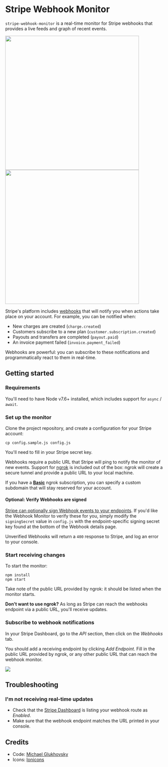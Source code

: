 # Stripe Webhook Monitor

`stripe-webhook-monitor` is a real-time monitor for Stripe webhooks that provides a live feeds and graph of recent events.

<img src="https://raw.githubusercontent.com/stripe/stripe-webhook-monitor/master/screenshots/monitor-feed.gif" width="425"> <img src="https://raw.githubusercontent.com/stripe/stripe-webhook-monitor/master/screenshots/monitor-graph.gif" width="425">

Stripe's platform includes [webhooks](https://stripe.com/docs/webhooks) that will notify you when actions take place on your account. For example, you can be notified when:

  - New charges are created (`charge.created`)
  - Customers subscribe to a new plan (`customer.subscription.created`)
  - Payouts and transfers are completed (`payout.paid`)
  - An invoice payment failed (`invoice.payment_failed`)

Webhooks are powerful: you can subscribe to these notifications and programmatically react to them in real-time.

## Getting started

### Requirements
You'll need to have Node v7.6+ installed, which includes support for `async` / `await`.

### Set up the monitor
Clone the project repository, and create a configuration for your Stripe account:

```
cp config.sample.js config.js
```

You'll need to fill in your Stripe secret key.

Webhooks require a public URL that Stripe will ping to notify the monitor of new events. Support for [ngrok](https://ngrok.com/) is included out of the box: ngrok will create a secure tunnel and provide a public URL to your local machine.

If you have a [__Basic__](https://ngrok.com/pricing) ngrok subscription, you can specify a custom subdomain that will stay reserved for your account.

#### Optional: Verify Webhooks are signed
[Stripe can optionally sign Webhook events to your endpoints](https://stripe.com/docs/webhooks/signatures). If you'd like the Webhook Monitor to verify these for you, simply modify the `signingSecret` value in `config.js` with the endpoint-specific signing secret key found at the bottom of the Webhook details page.

Unverified Webhooks will return a `400` response to Stripe, and log an error to your console.

### Start receiving changes

To start the monitor:

```
npm install
npm start
```

Take note of the public URL provided by ngrok: it should be listed when the monitor starts.

**Don't want to use ngrok?** As long as Stripe can reach the webhooks endpoint via a public URL, you'll receive  updates.

### Subscribe to webhook notifications

In your Stripe Dashboard, go to the _API_ section, then click on the _Webhooks_ tab.

You should add a receiving endpoint by clicking _Add Endpoint_. Fill in the public URL provided by ngrok, or any other public URL that can reach the webhook monitor.

![](https://raw.githubusercontent.com/stripe/stripe-webhook-monitor/master/screenshots/setting-up-webhooks.png)

## Troubleshooting

### I'm not receiving real-time updates

- Check that the [Stripe Dashboard](https://dashboard.stripe.com/webhooks/) is listing your webhook route as _Enabled_.
- Make sure that the webhook endpoint matches the URL printed in your console.

## Credits

- Code: [Michael Glukhovsky](https://twitter.com/mglukhovsky)
- Icons: [Ionicons](http://ionicons.com/)
